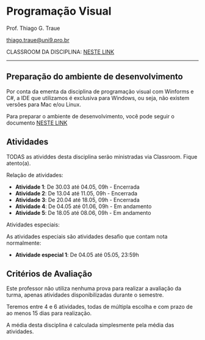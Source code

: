 # Programação Visual

Prof. Thiago G. Traue

thiago.traue@uni9.pro.br

CLASSROOM DA DISCIPLINA: [NESTE LINK](https://classroom.google.com/c/NDY1OTgwNzA0ODYw?cjc=6hg5sxq)

---

## Preparação do ambiente de desenvolvimento

Por conta da ementa da disciplina de programação visual com Winforms e C#, a IDE que utilizamos é exclusiva para Windows, ou seja, não existem versões para Mac e/ou Linux.

Para preparar o ambiente de desenvolvimento, você pode seguir o documento [NESTE LINK](https://docs.google.com/document/d/1d_6mfZW9he3kzPTNJPZ6-7x6Roh72KYH2zTkicxkEAc/edit?usp=sharing)

## Atividades

TODAS as atividdes desta disciplina serão ministradas via Classroom. Fique atento(a).

Relação de atividades:

- **Atividade 1**: De 30.03 até 04.05, 09h - Encerrada
- **Atividade 2**: De 13.04 até 11.05, 09h - Encerrada
- **Atividade 3**: De 20.04 até 18.05, 09h - Encerrada
- **Atividade 4**: De 04.05 até 01.06, 09h - Em andamento
- **Atividade 5**: De 18.05 até 08.06, 09h - Em andamento

Atividades especiais:

As atividades especiais são atividades desafio que contam nota normalmente:

- **Atividade especial 1**: De 04.05 até 05.05, 23:59h

## Critérios de Avaliação

Este professor não utiliza nenhuma prova para realizar a avaliação da turma, apenas atividades disponibilizadas durante o semestre.

Teremos entre 4 e 6 atividades, todas de múltipla escolha e com prazo de ao menos 15 dias para realização.

A média desta disciplina é calculada simplesmente pela média das atividades.
